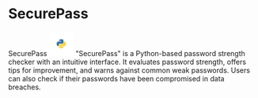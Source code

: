 # SecurePass
SecurePass
 <img src="testlogo.svg" alt="Python Logo" width="50" height="50">
"SecurePass" is a Python-based password strength checker with an intuitive interface. It evaluates password strength, offers tips for improvement, and warns against common weak passwords. Users can also check if their passwords have been compromised in data breaches.
